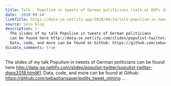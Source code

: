 ```yaml
---
title: Talk - Populism in tweets of German politicians (talk at DGPs 2018)
date: '2018-09-14'
linkTitle: https://data-se.netlify.app/2018/09/14/talk-populism-in-tweets-of-german-politicians-talk-at-dgps-2018/
source: sesa blog
description: |-
  The slides of my talk Populism in tweets of German politicians
  can be found here http://data-se.netlify.com/slides/populist-twitter/populist-twitter-dgps2018.html#1.
  Data, code, and more can be found at Github: https://github.com/sebastiansauer/polits_tweet_mining ...
disable_comments: true
---
```

The slides of my talk Populism in tweets of German politicians
can be found here http://data-se.netlify.com/slides/populist-twitter/populist-twitter-dgps2018.html#1.
Data, code, and more can be found at Github: https://github.com/sebastiansauer/polits_tweet_mining ...